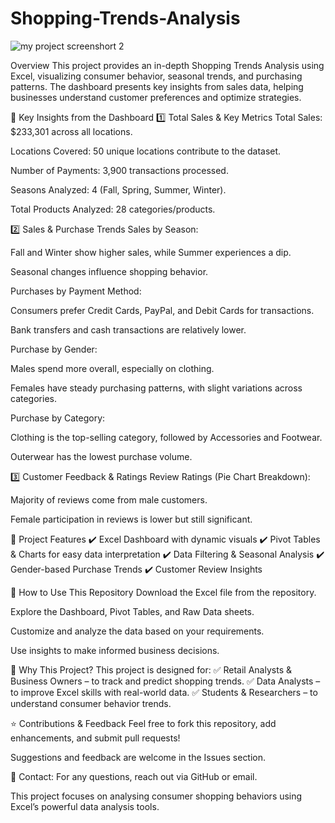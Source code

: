 # Shopping-Trends-Analysis

![my project screenshort 2](https://github.com/user-attachments/assets/99997f82-49ef-47c6-ba81-ba0fb2bc2343)

Overview
This project provides an in-depth Shopping Trends Analysis using Excel, visualizing consumer behavior, seasonal trends, and purchasing patterns. The dashboard presents key insights from sales data, helping businesses understand customer preferences and optimize strategies.

📌 Key Insights from the Dashboard
1️⃣ Total Sales & Key Metrics
Total Sales: $233,301 across all locations.

Locations Covered: 50 unique locations contribute to the dataset.

Number of Payments: 3,900 transactions processed.

Seasons Analyzed: 4 (Fall, Spring, Summer, Winter).

Total Products Analyzed: 28 categories/products.

2️⃣ Sales & Purchase Trends
Sales by Season:

Fall and Winter show higher sales, while Summer experiences a dip.

Seasonal changes influence shopping behavior.

Purchases by Payment Method:

Consumers prefer Credit Cards, PayPal, and Debit Cards for transactions.

Bank transfers and cash transactions are relatively lower.

Purchase by Gender:

Males spend more overall, especially on clothing.

Females have steady purchasing patterns, with slight variations across categories.

Purchase by Category:

Clothing is the top-selling category, followed by Accessories and Footwear.

Outerwear has the lowest purchase volume.

3️⃣ Customer Feedback & Ratings
Review Ratings (Pie Chart Breakdown):

Majority of reviews come from male customers.

Female participation in reviews is lower but still significant.

📂 Project Features
✔️ Excel Dashboard with dynamic visuals
✔️ Pivot Tables & Charts for easy data interpretation
✔️ Data Filtering & Seasonal Analysis
✔️ Gender-based Purchase Trends
✔️ Customer Review Insights

🚀 How to Use This Repository
Download the Excel file from the repository.

Explore the Dashboard, Pivot Tables, and Raw Data sheets.

Customize and analyze the data based on your requirements.

Use insights to make informed business decisions.

📌 Why This Project?
This project is designed for:
✅ Retail Analysts & Business Owners – to track and predict shopping trends.
✅ Data Analysts – to improve Excel skills with real-world data.
✅ Students & Researchers – to understand consumer behavior trends.

⭐ Contributions & Feedback
Feel free to fork this repository, add enhancements, and submit pull requests!

Suggestions and feedback are welcome in the Issues section.

📧 Contact: For any questions, reach out via GitHub or email.

This project focuses on analysing consumer shopping behaviors using Excel’s powerful data analysis tools.
